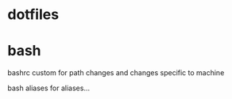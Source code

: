 dotfiles
========

bash
==============================
bashrc custom
for path changes and changes specific to machine

bash aliases
for aliases...
